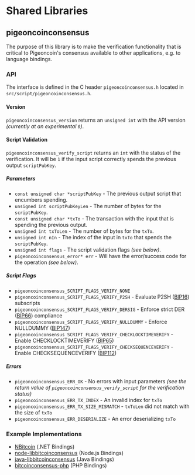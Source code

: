 Shared Libraries
================

## pigeoncoinconsensus

The purpose of this library is to make the verification functionality that is critical to Pigeoncoin's consensus available to other applications, e.g. to language bindings.

### API

The interface is defined in the C header `pigeoncoinconsensus.h` located in  `src/script/pigeoncoinconsensus.h`.

#### Version

`pigeoncoinconsensus_version` returns an `unsigned int` with the API version *(currently at an experimental `0`)*.

#### Script Validation

`pigeoncoinconsensus_verify_script` returns an `int` with the status of the verification. It will be `1` if the input script correctly spends the previous output `scriptPubKey`.

##### Parameters
- `const unsigned char *scriptPubKey` - The previous output script that encumbers spending.
- `unsigned int scriptPubKeyLen` - The number of bytes for the `scriptPubKey`.
- `const unsigned char *txTo` - The transaction with the input that is spending the previous output.
- `unsigned int txToLen` - The number of bytes for the `txTo`.
- `unsigned int nIn` - The index of the input in `txTo` that spends the `scriptPubKey`.
- `unsigned int flags` - The script validation flags *(see below)*.
- `pigeoncoinconsensus_error* err` - Will have the error/success code for the operation *(see below)*.

##### Script Flags
- `pigeoncoinconsensus_SCRIPT_FLAGS_VERIFY_NONE`
- `pigeoncoinconsensus_SCRIPT_FLAGS_VERIFY_P2SH` - Evaluate P2SH ([BIP16](https://github.com/bitcoin/bips/blob/master/bip-0016.mediawiki)) subscripts
- `pigeoncoinconsensus_SCRIPT_FLAGS_VERIFY_DERSIG` - Enforce strict DER ([BIP66](https://github.com/bitcoin/bips/blob/master/bip-0066.mediawiki)) compliance
- `pigeoncoinconsensus_SCRIPT_FLAGS_VERIFY_NULLDUMMY` - Enforce NULLDUMMY ([BIP147](https://github.com/bitcoin/bips/blob/master/bip-0147.mediawiki))
- `pigeoncoinconsensus_SCRIPT_FLAGS_VERIFY_CHECKLOCKTIMEVERIFY` - Enable CHECKLOCKTIMEVERIFY ([BIP65](https://github.com/bitcoin/bips/blob/master/bip-0065.mediawiki))
- `pigeoncoinconsensus_SCRIPT_FLAGS_VERIFY_CHECKSEQUENCEVERIFY` - Enable CHECKSEQUENCEVERIFY ([BIP112](https://github.com/bitcoin/bips/blob/master/bip-0112.mediawiki))

##### Errors
- `pigeoncoinconsensus_ERR_OK` - No errors with input parameters *(see the return value of `pigeoncoinconsensus_verify_script` for the verification status)*
- `pigeoncoinconsensus_ERR_TX_INDEX` - An invalid index for `txTo`
- `pigeoncoinconsensus_ERR_TX_SIZE_MISMATCH` - `txToLen` did not match with the size of `txTo`
- `pigeoncoinconsensus_ERR_DESERIALIZE` - An error deserializing `txTo`

### Example Implementations
- [NBitcoin](https://github.com/NicolasDorier/NBitcoin/blob/master/NBitcoin/Script.cs#L814) (.NET Bindings)
- [node-libbitcoinconsensus](https://github.com/bitpay/node-libbitcoinconsensus) (Node.js Bindings)
- [java-libbitcoinconsensus](https://github.com/dexX7/java-libbitcoinconsensus) (Java Bindings)
- [bitcoinconsensus-php](https://github.com/Bit-Wasp/bitcoinconsensus-php) (PHP Bindings)
